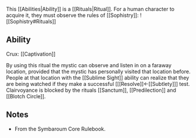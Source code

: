 This [[Abilities|Ability]] is a [[Rituals|Ritual]]. For a human character to acquire it, they must observe the rules of [[Sophistry]]:
![[Sophistry#Rituals]]
## Ability
Crux: [[Captivation]]

By using this ritual the mystic can observe and listen in on a faraway location, provided that the mystic has personally visited that location before. People at that location with the [[Sublime Sight]] ability can realize that they are being watched if they make a successful \[[[Resolve]]←[[Subtlety]]\] test. Clairvoyance is blocked by the rituals [[Sanctum]], [[Predilection]] and [[Blotch Circle]].
## Notes
* From the Symbaroum Core Rulebook.